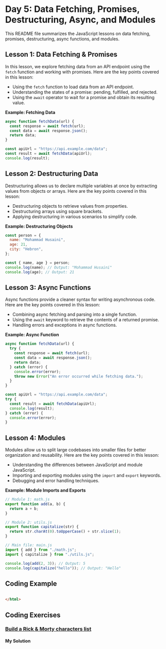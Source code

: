 # Day 5: Data Fetching, Promises, Destructuring, Async, and Modules

This README file summarizes the JavaScript lessons on data fetching, promises, destructuring, async functions, and modules.

## Lesson 1: Data Fetching & Promises

In this lesson, we explore fetching data from an API endpoint using the `fetch` function and working with promises. Here are the key points covered in this lesson:

- Using the `fetch` function to load data from an API endpoint.
- Understanding the states of a promise: pending, fulfilled, and rejected.
- Using the `await` operator to wait for a promise and obtain its resulting value.

**Example: Fetching Data**

```javascript
async function fetchData(url) {
  const response = await fetch(url);
  const data = await response.json();
  return data;
}

const apiUrl = "https://api.example.com/data";
const result = await fetchData(apiUrl);
console.log(result);
```

## Lesson 2: Destructuring Data

Destructuring allows us to declare multiple variables at once by extracting values from objects or arrays. Here are the key points covered in this lesson:

- Destructuring objects to retrieve values from properties.
- Destructuring arrays using square brackets.
- Applying destructuring in various scenarios to simplify code.

**Example: Destructuring Objects**

```javascript
const person = {
  name: "Mohammad Husaini",
  age: 21,
  city: "Hebron",
};

const { name, age } = person;
console.log(name); // Output: "Mohammad Husaini"
console.log(age); // Output: 21
```

## Lesson 3: Async Functions

Async functions provide a cleaner syntax for writing asynchronous code. Here are the key points covered in this lesson:

- Combining async fetching and parsing into a single function.
- Using the `await` keyword to retrieve the contents of a returned promise.
- Handling errors and exceptions in async functions.

**Example: Async Function**

```javascript
async function fetchData(url) {
  try {
    const response = await fetch(url);
    const data = await response.json();
    return data;
  } catch (error) {
    console.error(error);
    throw new Error("An error occurred while fetching data.");
  }
}

const apiUrl = "https://api.example.com/data";
try {
  const result = await fetchData(apiUrl);
  console.log(result);
} catch (error) {
  console.error(error);
}
```

## Lesson 4: Modules

Modules allow us to split large codebases into smaller files for better organization and reusability. Here are the key points covered in this lesson:

- Understanding the differences between JavaScript and module JavaScript.
- Importing and exporting modules using the `import` and `export` keywords.
- Debugging and error handling techniques.

**Example: Module Imports and Exports**

```javascript
// Module 1: math.js
export function add(a, b) {
  return a + b;
}

// Module 2: utils.js
export function capitalize(str) {
  return str.charAt(0).toUpperCase() + str.slice(1);
}

// Main file: main.js
import { add } from "./math.js";
import { capitalize } from "./utils.js";

console.log(add(2, 3)); // Output: 5
console.log(capitalize("hello")); // Output: "Hello"
```

## Coding Example

```html

</html>
```
## Coding Exercises

### [Build a Rick & Morty characters list](https://github.com/orjwan-alrajaby/gsg-expressjs-backend-training-2023/blob/main/learning-sprint-1/week1-day5-task/task.md)

#### My Solution
```javascript

```
